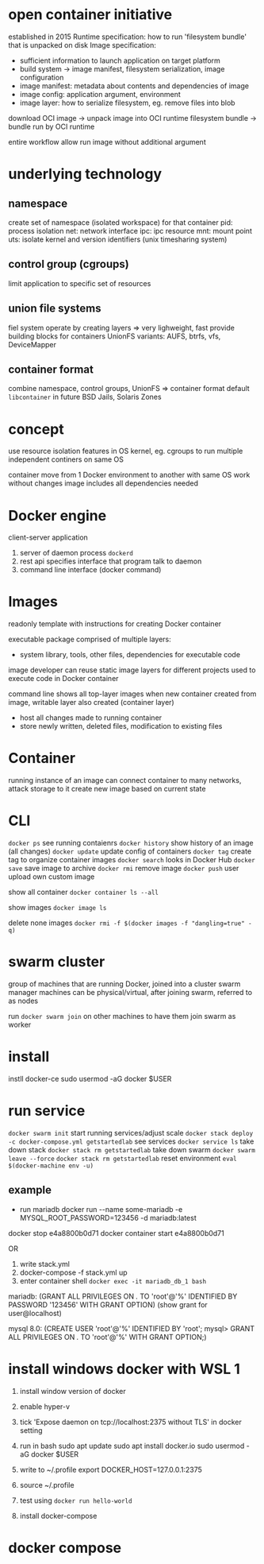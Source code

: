# open container initiative
established in 2015 
Runtime specification: how to run 'filesystem bundle' that is unpacked on disk
Image specification: 
- sufficient information to launch application on target platform
- build system -> image manifest, filesystem serialization, image configuration
- image manifest: metadata about contents and dependencies of image
- image config: application argument, environment
- image layer: how to serialize filesystem, eg. remove files into blob

download OCI image -> unpack image into OCI runtime filesystem bundle
-> bundle run by OCI runtime

entire workflow allow run image without additional argument

# underlying technology
## namespace
create set of namespace (isolated workspace) for that container
pid: process isolation
net: network interface
ipc: ipc resource
mnt: mount point
uts: isolate kernel and version identifiers (unix timesharing system)

## control group (cgroups)
limit application to specific set of resources

## union file systems
fiel system operate by creating layers => very lighweight, fast
provide building blocks for containers
UnionFS variants: AUFS, btrfs, vfs, DeviceMapper

## container format
combine namespace, control groups, UnionFS => container format
default `libcontainer`
in future BSD Jails, Solaris Zones


# concept
use resource isolation features in OS kernel, eg. cgroups 
  to run multiple independent continers on same OS

container move from 1 Docker environment to another with same OS work without changes
image includes all dependencies needed

# Docker engine
client-server application
1. server of daemon process `dockerd`
2. rest api specifies interface that program talk to daemon
3. command line interface (docker command)

# Images
readonly template with instructions for creating Docker container

executable package comprised of multiple layers:
- system library, tools, other files, dependencies for executable code

image developer can reuse static image layers for different projects
used to execute code in Docker container

command line shows all top-layer images
when new container created from image, writable layer also created (container layer)
- host all changes made to running container
- store newly written, deleted files, modification to existing files

# Container
running instance of an image
can connect container to many networks, attack storage to it
create new image based on current state

# CLI
`docker ps` see running contaienrs
`docker history` show history of an image (all changes)
`docker update` update config of containers
`docker tag` create tag to organize container images
`docker search` looks in Docker Hub
`docker save` save image to archive
`docker rmi` remove image
`docker push` user upload own custom image

show all container `docker container ls --all`

show images
`docker image ls`

delete none images
`docker rmi -f $(docker images -f "dangling=true" -q)`


# swarm cluster
group of machines that are running Docker, joined into a cluster
swarm manager 
machines can be physical/virtual, after joining swarm, referred to as nodes

run `docker swarm join` on other machines to have them join swarm as worker


# install
instll docker-ce
sudo usermod -aG docker $USER

# run service
`docker swarm init`
start running services/adjust scale `docker stack deploy -c docker-compose.yml getstartedlab`
see services `docker service ls`
take down stack `docker stack rm getstartedlab`
take down swarm `docker swarm leave --force`
`docker stack rm getstartedlab`
reset environment `eval $(docker-machine env -u)`


## example
- run mariadb
docker run --name some-mariadb -e MYSQL_ROOT_PASSWORD=123456 -d mariadb:latest

docker stop e4a8800b0d71
docker container start e4a8800b0d71

OR

1. write stack.yml
2. docker-compose -f stack.yml up
3. enter container shell `docker exec -it mariadb_db_1 bash`

mariadb:
(GRANT ALL PRIVILEGES ON *.* TO 'root'@'%' IDENTIFIED BY PASSWORD '123456' WITH GRANT OPTION)
(show grant for user@localhost)

mysql 8.0:
(CREATE USER 'root'@'%' IDENTIFIED BY 'root';
 mysql> GRANT ALL PRIVILEGES ON *.* TO 'root'@'%' WITH GRANT OPTION;)



# install windows docker with WSL 1
1. install window version of docker
2. enable hyper-v
3. tick 'Expose daemon on tcp://localhost:2375 without TLS' in docker setting
4. run in bash
sudo apt update
sudo apt install docker.io
sudo usermod -aG docker $USER

5. write to ~/.profile
export DOCKER_HOST=127.0.0.1:2375
6. source ~/.profile
7. test using `docker run hello-world`
8. install docker-compose


# docker compose















